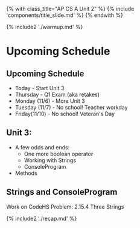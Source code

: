 {% with class_title="AP CS A Unit 2" %}
{% include 'components/title_slide.md' %}
{% endwith %}

{% include2 './warmup.md' %}


# Upcoming Schedule


## Upcoming Schedule
* Today - Start Unit 3
* Thursday - Q1 Exam (aka retakes)
* Monday (11/6) -  More Unit 3
* Tuesday (11/7) - No school! Teacher workday
* Friday(11/10) - No school! Veteran's Day

## Unit 3:
- A few odds and ends:
    + One more boolean operator
    + Working with Strings
    + ConsoleProgram
- Methods

## Strings and ConsoleProgram
Work on CodeHS Problem:
2.15.4 Three Strings












{% include2 './recap.md' %}

